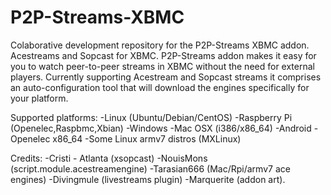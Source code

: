 P2P-Streams-XBMC
================

Colaborative development repository for the P2P-Streams XBMC addon. Acestreams and Sopcast for XBMC.
P2P-Streams addon makes it easy for you to watch peer-to-peer streams in XBMC without the need for external players. Currently supporting Acestream and Sopcast streams it comprises an auto-configuration tool that will download the engines specifically for your platform.

Supported platforms: 
-Linux (Ubuntu/Debian/CentOS)
-Raspberry Pi (Openelec,Raspbmc,Xbian)
-Windows
-Mac OSX (i386/x86_64)
-Android
-Openelec x86_64
-Some Linux armv7 distros (MXLinux)

Credits:
-Cristi - Atlanta (xsopcast)
-NouisMons (script.module.acestreamengine)
-Tarasian666 (Mac/Rpi/armv7 ace engines)
-Divingmule (livestreams plugin)
-Marquerite (addon art).
